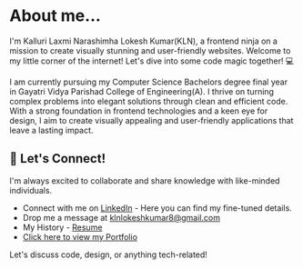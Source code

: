 # About me...

I'm Kalluri Laxmi Narashimha Lokesh Kumar(KLN), a frontend ninja on a mission to create visually stunning and user-friendly websites. Welcome to my little corner of the internet! Let's dive into some code magic together! 💻

I am currently pursuing my Computer Science Bachelors degree final year in Gayatri Vidya Parishad College of Engineering(A). I thrive on turning complex problems into elegant solutions through clean and efficient code. With a strong foundation in frontend technologies and a keen eye for design, I aim to create visually appealing and user-friendly applications that leave a lasting impact.
          

## 💬 Let's Connect!

I'm always excited to collaborate and share knowledge with like-minded individuals.
- Connect with me on [LinkedIn](https://www.linkedin.com/in/klnlokeshkumar) - Here you can find my fine-tuned details.
- Drop me a message at klnlokeshkumar8@gmail.com
- My History - [Resume](https://github.com/klnlokeshkumar/klnlokeshkumar-resume/blob/main/Kalluri_Laxmi_Narashimha_Lokesh_Kumar_Resume.pdf)
- [Click here to view my Portfolio](https://klnlokeshkumar.github.io/klnlokeshkumar/)

Let's discuss code, design, or anything tech-related!
